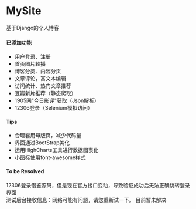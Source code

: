 # MySite
基于Django的个人博客

#### 已添加功能
* 用户登录、注册
* 首页图片轮播
* 博客分类、内容分页
* 文章评论，富文本编辑
* 访问统计、热门文章推荐
* 豆瓣新片推荐（静态爬取）
* 1905网"今日影评"获取（Json解析）
* 12306登录（Selenium模拟访问）

#### Tips
* 合理套用母版页，减少代码量
* 界面通过BootStrap美化
* 运用HighCharts工具进行数据图表化
* 小图标使用font-awesome样式

#### To be Resolved
  12306登录借鉴源码，但是现在官方接口变动，导致验证成功后无法正确跳转登录界面<br>
  测试后台接收信息：网络可能有问题，请您重新试一下。
  目前暂未解决
